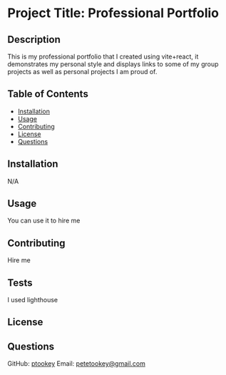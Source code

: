 # Project Title: Professional Portfolio
## Description 
This is my professional portfolio that I created using vite+react, it demonstrates my personal style and displays links to some of my group projects as well as personal projects I am proud of.

## Table of Contents
- [Installation](#installation)
- [Usage](#usage)
- [Contributing](#contributing)
- [License](#license)
- [Questions](#questions)

## Installation 
N/A

## Usage 
You can use it to hire me

## Contributing 
Hire me

## Tests 
I used lighthouse

## License 

    
## Questions
GitHub: [ptookey](https://github.com/ptookey)
Email: petetookey@gmail.com

